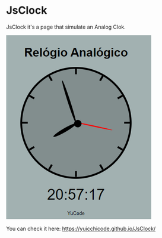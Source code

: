 # JsClock
JsClock it's a page that simulate an Analog Clok.

<img src="images\read1.png">

You can check it here: https://yuicchicode.github.io/JsClock/